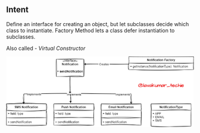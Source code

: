 **Intent**
----------
Define an interface for creating an object, but let subclasses decide which class to
instantiate. Factory Method lets a class defer instantiation to subclasses.

Also called  - *Virtual Constructor*

![factory.png](factory.png)